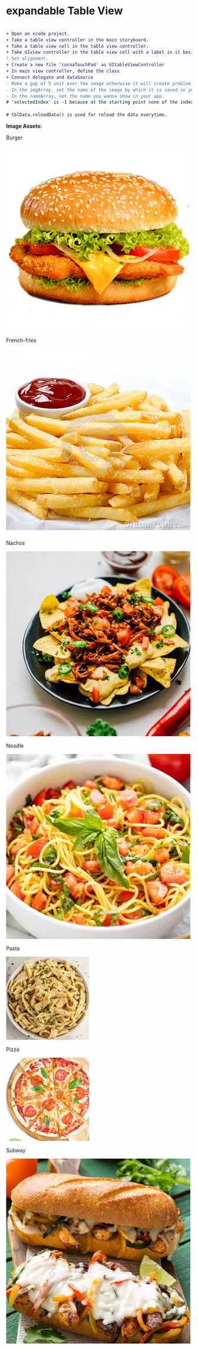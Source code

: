# expandable Table View

```diff

+ Open an xcode project.
+ Take a table view controller in the main storyboard.
+ Take a table view cell in the table view controller. 
+ Take UIview controller in the table view cell with a label in it besides take an image view under UIview in the table view cell.
! Set alignment.
+ Create a new file 'cocoaTouchPad' as UItableViewController
+ In main view controller, define the class
+ Connect delegate and dataSource
- Make a gap of 5 unit over the image otherwise it will create problem while using the app
- In the imgArray, set the name of the image by which it is saved in your device.
- In the nameArray, set the name you wanna show in your app.
# 'selectedIndex' is -1 because at the starting point none of the index will be selected.

# tblData.reloadData() is used for reload the data everytime.

```
**Image Assets:**

Burger



![Burger](https://github.com/arika906/expandableTableView/blob/master/expandableTableView/expandableTableView/Assets.xcassets/Burger.imageset/Burger.png)


French-fries


![French-fries](https://github.com/arika906/expandableTableView/blob/master/expandableTableView/expandableTableView/Assets.xcassets/French-fries.imageset/French-fries.jpg)




Nachos


![Nachos](https://github.com/arika906/expandableTableView/blob/master/expandableTableView/expandableTableView/Assets.xcassets/Nachos.imageset/Nachos.jpg)



Noodle


![Noodle](https://github.com/arika906/expandableTableView/blob/master/expandableTableView/expandableTableView/Assets.xcassets/Noodle.imageset/Noodle.jpg)


Pasta


![Pasta](https://github.com/arika906/expandableTableView/blob/master/expandableTableView/expandableTableView/Assets.xcassets/Pasta.imageset/Pasta.jpeg)


Pizza


![Pizza](https://github.com/arika906/expandableTableView/blob/master/expandableTableView/expandableTableView/Assets.xcassets/Pizza.imageset/Pizza.jpeg)


Subway


![Subway](https://github.com/arika906/expandableTableView/blob/master/expandableTableView/expandableTableView/Assets.xcassets/Subway.imageset/Subway.jpg)
